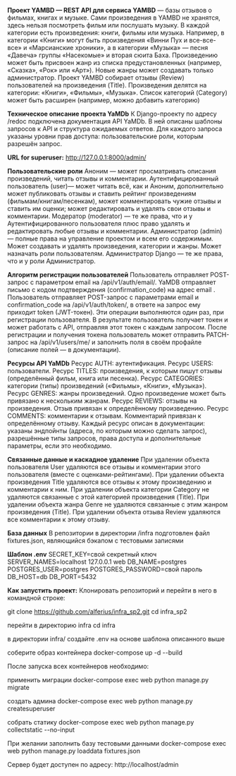 **Проект YAMBD — REST API для сервиса YAMBD** — базы отзывов о фильмах, книгах и музыке.
Сами произведения в YAMBD не хранятся, здесь нельзя посмотреть фильм или послушать музыку.
В каждой категории есть произведения: книги, фильмы или музыка. Например, в категории «Книги» могут быть произведения «Винни Пух и все-все-все» и «Марсианские хроники», а в категории «Музыка» — песня «Давеча» группы «Насекомые» и вторая сюита Баха. Произведению может быть присвоен жанр из списка предустановленных (например, «Сказка», «Рок» или «Арт»). Новые жанры может создавать только администратор.
Проект YAMBD собирает отзывы (Review) пользователей на произведения (Title). Произведения делятся на категории: «Книги», «Фильмы», «Музыка». Список категорий (Category) может быть расширен (например, можно добавить категорию)

**Техническое описание проекта YaMDb**
К Django-проекту по адресу /redoc подключена документация API YaMDb. В ней описаны шаблоны запросов к API и структура ожидаемых ответов. Для каждого запроса указаны уровни прав доступа: пользовательские роли, которым разрешён запрос.

**URL for superuser:**
http://127.0.0.1:8000/admin/

**Пользовательские роли**
Аноним — может просматривать описания произведений, читать отзывы и комментарии.
Аутентифицированный пользователь (user)— может читать всё, как и Аноним, дополнительно может публиковать отзывы и ставить рейтинг произведениям (фильмам/книгам/песенкам), может комментировать чужие отзывы и ставить им оценки; может редактировать и удалять свои отзывы и комментарии.
Модератор (moderator) — те же права, что и у Аутентифицированного пользователя плюс право удалять и редактировать любые отзывы и комментарии.
Администратор (admin) — полные права на управление проектом и всем его содержимым. Может создавать и удалять произведения, категории и жанры. Может назначать роли пользователям.
Администратор Django — те же права, что и у роли Администратор.

**Алгоритм регистрации пользователей**
Пользователь отправляет POST-запрос с параметром email на /api/v1/auth/email/.
YaMDB отправляет письмо с кодом подтверждения (confirmation_code) на адрес email .
Пользователь отправляет POST-запрос с параметрами email и confirmation_code на /api/v1/auth/token/, в ответе на запрос ему приходит token (JWT-токен).
Эти операции выполняются один раз, при регистрации пользователя. В результате пользователь получает токен и может работать с API, отправляя этот токен с каждым запросом.
После регистрации и получения токена пользователь может отправить PATCH-запрос на /api/v1/users/me/ и заполнить поля в своём профайле (описание полей — в документации).

**Ресурсы API YaMDb**
Ресурс AUTH: аутентификация.
Ресурс USERS: пользователи.
Ресурс TITLES: произведения, к которым пишут отзывы (определённый фильм, книга или песенка).
Ресурс CATEGORIES: категории (типы) произведений («Фильмы», «Книги», «Музыка»).
Ресурс GENRES: жанры произведений. Одно произведение может быть привязано к нескольким жанрам.
Ресурс REVIEWS: отзывы на произведения. Отзыв привязан к определённому произведению.
Ресурс COMMENTS: комментарии к отзывам. Комментарий привязан к определённому отзыву.
Каждый ресурс описан в документации: указаны эндпойнты (адреса, по которым можно сделать запрос), разрешённые типы запросов, права доступа и дополнительные параметры, если это необходимо.

**Связанные данные и каскадное удаление**
При удалении объекта пользователя User удаляются все отзывы и комментарии этого пользователя (вместе с оценками-рейтингами).
При удалении объекта произведения Title удаляются все отзывы к этому произведению и комментарии к ним.
При удалении объекта категории Category не удаляются связанные с этой категорией произведения (Title).
При удалении объекта жанра Genre не удаляются связанные с этим жанром произведения (Title).
При удалении объекта отзыва Review удаляются все комментарии к этому отзыву.

**База данных**
В репозитории в директории /infra подготовлен файл fixtures.json, являющийся бэкапом с тестовыми записями

**Шаблон .env**
SECRET_KEY=свой секретный ключ
SERVER_NAMES=localhost 127.0.0.1 web
DB_NAME=postgres
POSTGRES_USER=postgres
POSTGRES_PASSWORD=свой пароль
DB_HOST=db
DB_PORT=5432

**Как запустить проект:**
Клонировать репозиторий и перейти в него в командной строке:

git clone https://github.com/alferius/infra_sp2.git
cd infra_sp2

перейти в директорию infra
cd infra

в директории infra/ создайте .env на основе шаблона описанного выше

соберите образ контейнера
docker-compose up -d --build

После запуска всех контейнеров необходимо:

применить миграции
docker-compose exec web python manage.py migrate

создать админа
docker-compose exec web python manage.py createsuperuser

собрать статику
docker-compose exec web python manage.py collectstatic --no-input

При желании заполнить базу тестовыми данными
docker-compose exec web python manage.py loaddata fixtures.json

Сервер будет доступен по адресу:
http://localhost/admin
